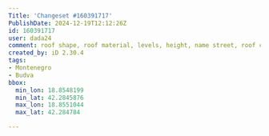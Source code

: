 ```yaml
---
Title: 'Changeset #160391717'
PublishDate: 2024-12-19T12:12:26Z
id: 160391717
user: dada24
comment: roof shape, roof material, levels, height, name street, roof colour
created_by: iD 2.30.4
tags:
- Montenegro
- Budva
bbox:
  min_lon: 18.8548199
  min_lat: 42.2845876
  max_lon: 18.8551044
  max_lat: 42.284784

---
```

